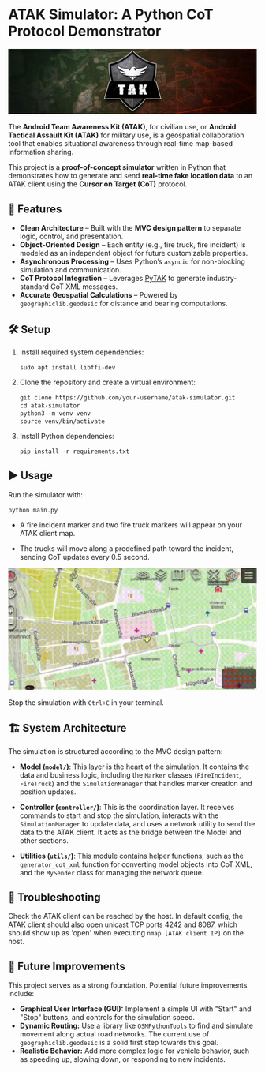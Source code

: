 # ATAK Simulator: A Python CoT Protocol Demonstrator

![Product Name Screen Shot](resources/ATAK.png)

The **Android Team Awareness Kit (ATAK)**, for civilian use, or **Android Tactical Assault Kit (ATAK)** for military use, is a geospatial collaboration tool that enables situational awareness through real-time map-based information sharing.  

This project is a **proof-of-concept simulator** written in Python that demonstrates how to generate and send **real-time fake location data** to an ATAK client using the **Cursor on Target (CoT)** protocol.  


## 🚀 Features  

- **Clean Architecture** – Built with the **MVC design pattern** to separate logic, control, and presentation.  
- **Object-Oriented Design** – Each entity (e.g., fire truck, fire incident) is modeled as an independent object for future customizable properties.  
- **Asynchronous Processing** – Uses Python’s `asyncio` for non-blocking simulation and communication.  
- **CoT Protocol Integration** – Leverages [PyTAK](https://pytak.readthedocs.io) to generate industry-standard CoT XML messages.  
- **Accurate Geospatial Calculations** – Powered by `geographiclib.geodesic` for distance and bearing computations.  


## 🛠 Setup  

1. Install required system dependencies:  
   ```
   sudo apt install libffi-dev
   ```

2. Clone the repository and create a virtual environment:
    ```
    git clone https://github.com/your-username/atak-simulator.git
    cd atak-simulator
    python3 -m venv venv
    source venv/bin/activate
    ```
3. Install Python dependencies:

    ```
    pip install -r requirements.txt
    ```


## ▶️ Usage
Run the simulator with:
```
python main.py
```

- A fire incident marker and two fire truck markers will appear on your ATAK client map.

- The trucks will move along a predefined path toward the incident, sending CoT updates every 0.5 second.

![Product Name Screen Shot](resources/atak.gif)

Stop the simulation with `Ctrl+C` in your terminal.


## 🏗 System Architecture

The simulation is structured according to the MVC design pattern:

* **Model (`model/`)**: This layer is the heart of the simulation. It contains the data and business logic, including the `Marker` classes (`FireIncident`, `FireTruck`) and the `SimulationManager` that handles marker creation and position updates.

* **Controller (`controller/`)**: This is the coordination layer. It receives commands to start and stop the simulation, interacts with the `SimulationManager` to update data, and uses a network utility to send the data to the ATAK client. It acts as the bridge between the Model and other sections.

* **Utilities (`utils/`)**: This module contains helper functions, such as the `generator_cot_xml` function for converting model objects into CoT XML, and the `MySender` class for managing the network queue.


## 🧰 Troubleshooting

Check the ATAK client can be reached by the host.
In default config, the ATAK client should also open unicast TCP ports 4242 and 8087, which should show up as 'open' when executing ```nmap [ATAK client IP]``` on the host.


## 🔮 Future Improvements

This project serves as a strong foundation. Potential future improvements include:

* **Graphical User Interface (GUI):** Implement a simple UI with "Start" and "Stop" buttons, and controls for the simulation speed.
* **Dynamic Routing:** Use a library like `OSMPythonTools` to find and simulate movement along actual road networks. The current use of `geographiclib.geodesic` is a solid first step towards this goal.
* **Realistic Behavior:** Add more complex logic for vehicle behavior, such as speeding up, slowing down, or responding to new incidents.
